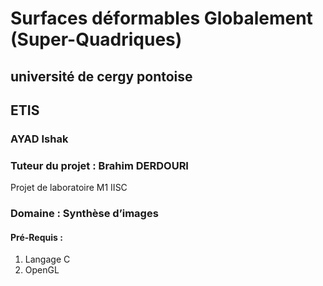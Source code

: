# Surfaces déformables Globalement (Super-Quadriques)

## université de cergy pontoise
## ETIS
### AYAD Ishak
### Tuteur du projet : Brahim DERDOURI

Projet de laboratoire M1 IISC

### Domaine : Synthèse d’images

#### Pré-Requis :
1. Langage C
2. OpenGL
